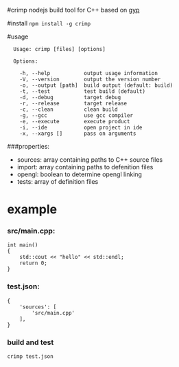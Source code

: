 #crimp
nodejs build tool for C++ based on [gyp](https://chromium.googlesource.com/external/gyp/+/master/docs/UserDocumentation.md)


#install
`npm install -g crimp`

#usage
```
  Usage: crimp [files] [options]

  Options:

    -h, --help           output usage information
    -V, --version        output the version number
    -o, --output [path]  build output (default: build)
    -t, --test           test build (default)
    -d, --debug          target debug
    -r, --release        target release
    -c, --clean          clean build
    -g, --gcc            use gcc compiler
    -e, --execute        execute product
    -i, --ide            open project in ide
    -x, --xargs []       pass on arguments
```

###properties:
- sources: array containing paths to C++ source files
- import: array containing paths to defenition files
- opengl: boolean to determine opengl linking
- tests: array of definition files 

# example
### src/main.cpp:
```
int main()
{
	std::cout << "hello" << std::endl;
	return 0; 
}
```
### test.json:
```
{
	'sources': [ 
		'src/main.cpp' 
	],
}
```
### build and test
```
crimp test.json
```
